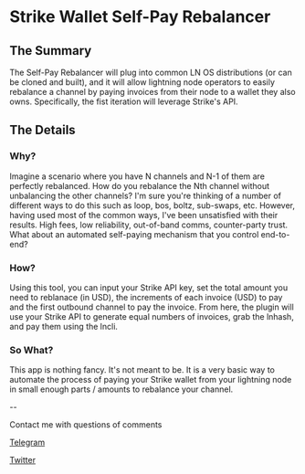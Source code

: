 # Strike Wallet Self-Pay Rebalancer
## The Summary
The Self-Pay Rebalancer will plug into common LN OS distributions (or can be cloned and built), and 
it will allow lightning node operators to easily rebalance a channel by paying invoices from their node
to a wallet they also owns. Specifically, the fist iteration will leverage Strike's API.

## The Details
### Why?
Imagine a scenario where you have N channels and N-1 of them are perfectly rebalanced.
How do you rebalance the Nth channel without unbalancing the other channels? I'm sure you're thinking of
a number of different ways to do this such as loop, bos, boltz, sub-swaps, etc. However, having used most
of the common ways, I've been unsatisfied with their results. High fees, low reliability, out-of-band comms, 
counter-party trust. What about an automated self-paying mechanism that you control end-to-end?

### How?
Using this tool, you can input your Strike API key, set the total amount you need to reblanace (in USD), 
the increments of each invoice (USD) to pay and the first outbound channel to pay the invoice.
From here, the plugin will use your Strike API to generate equal numbers of invoices, grab the lnhash,
and pay them using the lncli.

### So What?
This app is nothing fancy. It's not meant to be. It is a very basic way to automate the process of paying
your Strike wallet from your lightning node in small enough parts / amounts to rebalance your channel.

--

Contact me with questions of comments

[Telegram](https://t.me/BitcoinBryan)

[Twitter](https://twitter.com/BryanNonni)